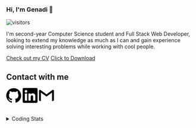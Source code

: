 ### Hi, I'm Genadi 👋

<!-- ![Profile views](https://gpvc.arturio.dev/genadi53) -->

![visitors](https://visitor-badge.glitch.me/badge?page_id=genadi53.genadi53&right_color=green)

I'm second-year Computer Science student and Full Stack Web Developer, looking to extend my knowledge as much as I can and gain experience solving interesting problems while working with cool people.
<br>

[Check out my CV](files/Genadi_Tsolov_CV.pdf)
<a href="files/Genadi_Tsolov_CV.pdf" download>Click to Download</a>

## Contact with me

[<img src='images/github.svg' alt='github' height='40'>](https://github.com/genadi53) [<img src='images/linkedin.svg' alt='linkedin' height='40'>](https://www.linkedin.com/in/genadi-tsolov-a17a681b5/) [<img src='images/gmail.svg' alt='gmail' height='40'>](mailto:genadi.tsolov@gmail.com)

<!-- ## Languages and Tools

<p align="left">
<a href="https://developer.mozilla.org/en-US/docs/Web/JavaScript" target="_blank"> <img src="images/js.svg" alt="javascript" width="40" height="40"/> </a> 
<a href="https://www.w3.org/html/" target="_blank"> <img src="images/html.svg" alt="html5" width="40" height="40"/> </a> 
<a href="https://www.w3schools.com/css/" target="_blank"> <img src="images/css.svg" alt="css3" width="40" height="40"/> 
<a href="https://reactjs.org" target="_blank"> <img src="images/react.png" alt="react" width="40" height="40"/> </a>
<a href="https://nodejs.org/en/" target="_blank"> <img src="images/node.png" alt="nodejs" width="40" height="40"/> </a>
<a href="https://graphql.org/" target="_blank"> <img  src="images/graphql.png" alt="graphql" width="40" height="40"/> </a>
<a href="https://www.mysql.com/" target="_blank"> <img  src="images/mysql.png" alt="mysql" width="40" height="40"/> </a>
<a href="https://www.mongodb.com/" target="_blank"> <img  src="images/mongo.png" alt="mongodb" width="40" height="40"/> </a>
<a href="https://firebase.google.com/" target="_blank"> <img src="images/firebase.png" alt="firebase" width="40" height="40"/> </a>

<p align="left">
<a href="https://postman.com" target="_blank"> <img src="images/postman.png" alt="postman" width="40" height="40"/> </a> 
<a href="https://git-scm.com/" target="_blank"> <img src="images/git.png" alt="git" width="40" height="40"/> </a>
<a href="https://code.visualstudio.com/" target="_blank"> <img  src="images/vscode.png" alt="vscode" width="40" height="40"/> </a>
</p>
 -->
<br>
<details>
<summary>
  Coding Stats
</summary>
  
[![Top Langs](https://github-readme-stats.vercel.app/api/top-langs/?username=genadi53)](https://github.com/anuraghazra/github-readme-stats)
![GitHub stats](https://github-readme-stats.vercel.app/api?username=genadi53&show_icons=true)

</details>
  
<!-- <a id="raw-url" href="https://raw.githubusercontent.com/genadi53/genadi53/main/files/Genadi_Tsolov_CV.pdf">Check out my CV</a>
 -->
